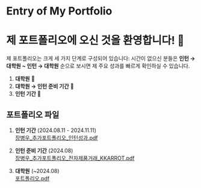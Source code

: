 # Entry of My Portfolio

# 제 포트폴리오에 오신 것을 환영합니다! 🎉

제 포트폴리오는 크게 세 가지 단계로 구성되어 있습니다:
시간이 없으신 분들은 **인턴 → 대학원 ~ 인턴 → 대학원** 순으로 보시면 제 주요 성과를 빠르게 확인하실 수 있습니다.

1. **대학원** 🏫  
2. **대학원 → 인턴 준비 기간** 🚀  
3. **인턴 기간** 💼  


## 포트폴리오 파일

1. **인턴 기간** (2024.08.11 - 2024.11.11)  
   [장병우_추가포트폴리오_인턴성과.pdf]([/장병우_추가포트폴리오_인턴성과.pdf](https://github.com/bw-99/bw-99/blob/main/portfolio/%E1%84%8C%E1%85%A1%E1%86%BC%E1%84%87%E1%85%A7%E1%86%BC%E1%84%8B%E1%85%AE_%E1%84%8E%E1%85%AE%E1%84%80%E1%85%A1%E1%84%91%E1%85%A9%E1%84%90%E1%85%B3%E1%84%91%E1%85%A9%E1%86%AF%E1%84%85%E1%85%B5%E1%84%8B%E1%85%A9_%E1%84%8B%E1%85%B5%E1%86%AB%E1%84%90%E1%85%A5%E1%86%AB%E1%84%89%E1%85%A5%E1%86%BC%E1%84%80%E1%85%AA.pdf))
   
3. **인턴 준비 기간** (2024.08)  
   [장병우_추가포트폴리오_전자제품거래_KKARROT.pdf]([./장병우_추가포트폴리오_전자제품거래플랫폼KKARROT.pdf](https://github.com/bw-99/bw-99/blob/main/portfolio/%E1%84%8C%E1%85%A1%E1%86%BC%E1%84%87%E1%85%A7%E1%86%BC%E1%84%8B%E1%85%AE_%E1%84%8E%E1%85%AE%E1%84%80%E1%85%A1%E1%84%91%E1%85%A9%E1%84%90%E1%85%B3%E1%84%91%E1%85%A9%E1%86%AF%E1%84%85%E1%85%B5%E1%84%8B%E1%85%A9_%E1%84%8C%E1%85%A5%E1%86%AB%E1%84%8C%E1%85%A1%E1%84%8C%E1%85%A6%E1%84%91%E1%85%AE%E1%86%B7%E1%84%80%E1%85%A5%E1%84%85%E1%85%A2%E1%84%91%E1%85%B3%E1%86%AF%E1%84%85%E1%85%A2%E1%86%BA%E1%84%91%E1%85%A9%E1%86%B7KKARROT.pdf))
   
4. **대학원** (~2024.08)  
   [포트폴리오.pdf]([./포트폴리오.pdf](https://github.com/bw-99/bw-99/blob/main/portfolio/%E1%84%91%E1%85%A9%E1%84%90%E1%85%B3%E1%84%91%E1%85%A9%E1%86%AF%E1%84%85%E1%85%B5%E1%84%8B%E1%85%A9.pdf))
